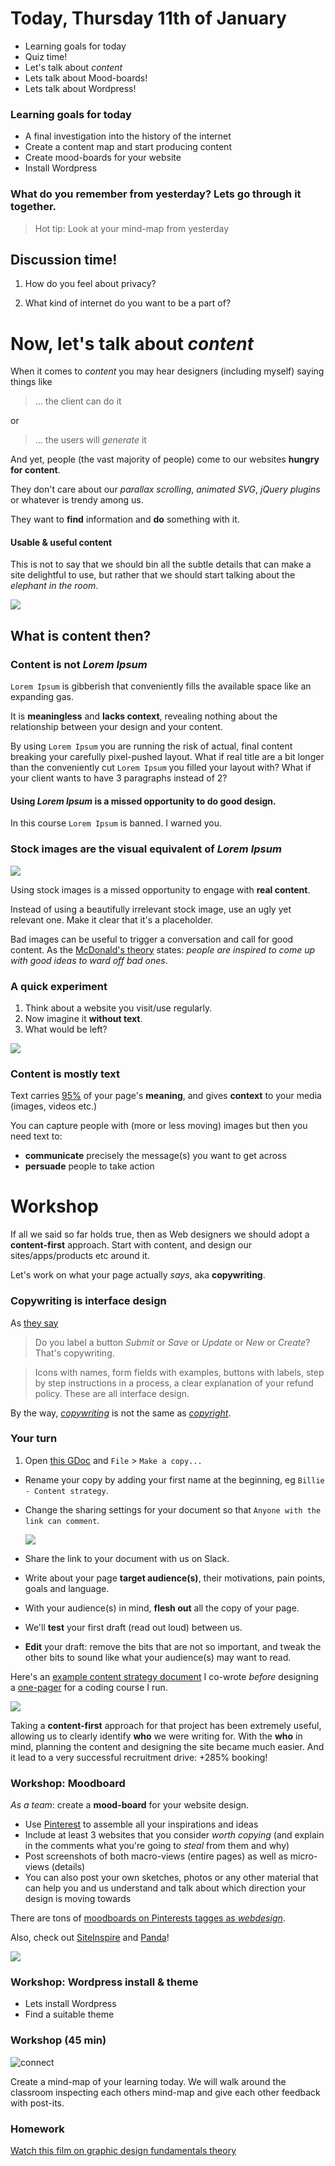 # Today, Thursday 11th of January

* Learning goals for today
* Quiz time!
* Let's talk about *content*
* Lets talk about Mood-boards!
* Lets talk about Wordpress!

### Learning goals for today
* A final investigation into the history of the internet
* Create a content map and start producing content
* Create mood-boards for your website
* Install Wordpress

### What do you remember from yesterday? Lets go through it together.

> Hot tip: Look at your mind-map from yesterday

## Discussion time!

1. How do you feel about privacy?

2. What kind of internet do you want to be a part of?

# Now, let's talk about *content*

When it comes to *content* you may hear designers (including myself) saying things like

> ... the client can do it

or

> ... the users will *generate* it

And yet, people (the vast majority of people) come to our websites **hungry for content**.

They don't care about our *parallax scrolling*, *animated SVG*, *jQuery plugins* or whatever is trendy among us.

They want to **find** information and **do** something with it.

#### Usable & useful content

This is not to say that we should bin all the subtle details that can make a site delightful to use, but rather that we should start talking about the *elephant in the room*.

![](assets/elephant.jpg)

## What is content then?

### Content is not *Lorem Ipsum*

`Lorem Ipsum` is gibberish that conveniently fills the available space like an expanding gas.

It is **meaningless** and **lacks context**, revealing nothing about the relationship between your design and your content.

By using `Lorem Ipsum` you are running the risk of actual, final content breaking your carefully pixel-pushed layout. What if real title are a bit longer than the conveniently cut `Lorem Ipsum` you filled your layout with? What if your client wants to have 3 paragraphs instead of 2?

#### Using *Lorem Ipsum* is a missed opportunity to do good design.

In this course `Lorem Ipsum` is banned. I warned you.

### Stock images are the visual equivalent of *Lorem Ipsum*

![](assets/stock.jpg)

Using stock images is a missed opportunity to engage with **real content**.

Instead of using a beautifully irrelevant stock image, use an ugly yet relevant one. Make it clear that it's a placeholder.

Bad images can be useful to trigger a conversation and call for good content. As the [McDonald's theory](https://medium.com/@ienjoy/mcdonalds-theory-9216e1c9da7d) states: *people are inspired to come up with good ideas to ward off bad ones*.

### A quick experiment

1. Think about a website you visit/use regularly.
2. Now imagine it **without text**.
3. What would be left?

[![](assets/twitter-no-text.gif)](https://signalvnoise.com/posts/3404-reminder-design-is-still-about-words)

<!--

* empty boxes
* meaningless, decontextualised images

-->

### Content is mostly **text**

Text carries [95%](https://ia.net/know-how/the-web-is-all-about-typography-period) of your page's **meaning**, and gives **context** to your media (images, videos etc.)

You can capture people with (more or less moving) images but then you need text to:

* **communicate** precisely the message(s) you want to get across
* **persuade** people to take action


# Workshop

If all we said so far holds true, then as Web designers we should adopt a **content-first** approach. Start with content, and design our sites/apps/products etc around it.

Let's work on what your page actually *says*, aka **copywriting**.

### Copywriting is interface design

As [they say](https://gettingreal.37signals.com/ch09_Copywriting_is_Interface_Design.php)

> Do you label a button *Submit* or *Save* or *Update* or *New* or *Create*? That's copywriting.

> Icons with names, form fields with examples, buttons with labels, step by step instructions in a process, a clear explanation of your refund policy. These are all interface design.

By the way, [*copywriting*](http://dictionary.reference.com/browse/copywriting) is not the same as [*copyright*](http://dictionary.reference.com/browse/copyright).

### Your turn

1. Open [this GDoc](https://docs.google.com/document/d/12k6g32253ngZzHVAZTWJvgGxB73UiamsronQoGbvYy8/edit?usp=sharing) and `File` > `Make a copy...`
* Rename your copy by adding your first name at the beginning, eg `Billie - Content strategy`.
* Change the sharing settings for your document so that `Anyone with the link can comment`.

	![](assets/gdoc-sharing.jpg)
* Share the link to your document with us on Slack.
* Write about your page **target audience(s)**, their motivations, pain points, goals and language.
* With your audience(s) in mind, **flesh out** all the copy of your page.
* We'll **test** your first draft (read out loud) between us.
* **Edit** your draft: remove the bits that are not so important, and tweak the other bits to sound like what your audience(s) may want to read.

Here's an [example content strategy document](https://docs.google.com/document/d/1XyaSoEvu0MraH7cqeEKLMbTc1cAP-B184tB6Usx5UsM/edit?usp=sharing) I co-wrote *before* designing a [one-pager](https://codeyourapp.club) for a coding course I run.

[![](assets/example.png)](https://codeyourapp.club)

Taking a **content-first** approach for that project has been extremely useful, allowing us to clearly identify **who** we were writing for. With the **who** in mind, planning the content and designing the site became much easier. And it lead to a very successful recruitment drive: +285% booking!

### Workshop: Moodboard

*As a team*: create a **mood-board** for your website design.

* Use [Pinterest](https://www.pinterest.com) to assemble all your inspirations and ideas
* Include at least 3 websites that you consider *worth copying* (and explain in the comments what you're going to *steal* from them and why)
* Post screenshots of both macro-views (entire pages) as well as micro-views (details)
* You can also post your own sketches, photos or any other material that can help you and us understand and talk about which direction your design is moving towards

There are tons of [moodboards on Pinterests tagges as *webdesign*](https://www.pinterest.com/search/boards/?q=webdesign).

Also, check out [SiteInspire](http://www.siteinspire.com) and [Panda](https://usepanda.com)!

![](assets/site-inspire.png)

### Workshop: Wordpress install & theme

* Lets install Wordpress
* Find a suitable theme

### Workshop (45 min)

![connect](assets/mindmap.png)

Create a mind-map of your learning today. We will walk around the classroom inspecting each others mind-map and give each other feedback with post-its.

### Homework

[Watch this film on graphic design fundamentals theory](https://www.youtube.com/watch?v=YqQx75OPRa0)
